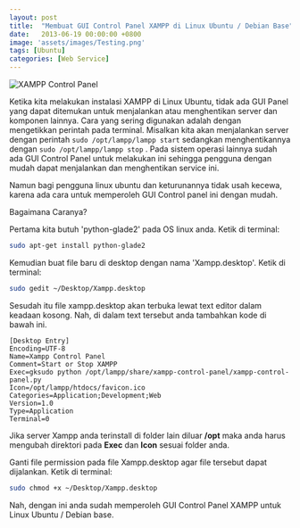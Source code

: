 ```yaml
---
layout: post
title:  "Membuat GUI Control Panel XAMPP di Linux Ubuntu / Debian Base"
date:   2013-06-19 00:00:00 +0800
image: 'assets/images/Testing.png'
tags: [Ubuntu]
categories: [Web Service]
---
```


![XAMPP Control Panel](http://3.bp.blogspot.com/-vfGcG58dIUM/UcEyVD0wtnI/AAAAAAAAADU/LBkpNuM0r8E/s320/xampp-control-panel-ubuntu-linux-cinnamon.jpg)

Ketika kita melakukan instalasi XAMPP di Linux Ubuntu, tidak ada GUI Panel yang dapat ditemukan untuk menjalankan atau menghentikan server dan komponen lainnya. Cara yang sering digunakan adalah dengan mengetikkan perintah pada terminal. Misalkan kita akan menjalankan server dengan perintah `sudo /opt/lampp/lampp start` sedangkan menghentikannya dengan `sudo /opt/lampp/lampp stop` .
Pada sistem operasi lainnya sudah ada GUI Control Panel untuk melakukan ini sehingga pengguna dengan mudah dapat menjalankan dan menghentikan service ini.

Namun bagi pengguna linux ubuntu dan keturunannya tidak usah kecewa, karena ada cara untuk memperoleh GUI Control panel ini dengan mudah.

Bagaimana Caranya?

Pertama kita butuh 'python-glade2' pada OS linux anda. Ketik di terminal:
```bash
sudo apt-get install python-glade2
```

Kemudian buat file baru di desktop dengan nama 'Xampp.desktop'. Ketik di terminal:
```bash
sudo gedit ~/Desktop/Xampp.desktop
```
Sesudah itu file xampp.desktop akan terbuka lewat text editor dalam keadaan kosong. Nah, di dalam text tersebut anda tambahkan kode di bawah ini.
```
[Desktop Entry]
Encoding=UTF-8
Name=Xampp Control Panel
Comment=Start or Stop XAMPP
Exec=gksudo python /opt/lampp/share/xampp-control-panel/xampp-control-panel.py
Icon=/opt/lampp/htdocs/favicon.ico
Categories=Application;Development;Web
Version=1.0
Type=Application
Terminal=0
```

Jika server Xampp anda terinstall di folder lain diluar **/opt** maka anda harus mengubah direktori pada **Exec** dan **Icon** sesuai folder anda.

Ganti file permission pada file Xampp.desktop agar file tersebut dapat dijalankan. Ketik di terminal:
```bash
sudo chmod +x ~/Desktop/Xampp.desktop
```

Nah, dengan ini anda sudah memperoleh GUI Control Panel XAMPP untuk Linux Ubuntu / Debian base.